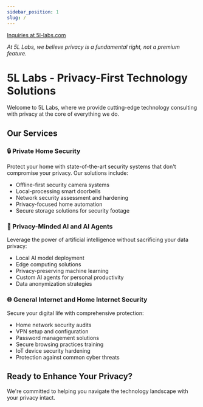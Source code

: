 ```yaml
---
sidebar_position: 1
slug: /
---
```


<a href="mailto:inquiries 5l-labs.com" class="button button--primary button--lg">Inquiries at 5l-labs.com</a>

*At 5L Labs, we believe privacy is a fundamental right, not a premium feature.*

# 5L Labs - Privacy-First Technology Solutions

Welcome to 5L Labs, where we provide cutting-edge technology consulting with privacy at the core of everything we do.

## Our Services

### 🔒 Private Home Security
Protect your home with state-of-the-art security systems that don't compromise your privacy. Our solutions include:

- Offline-first security camera systems
- Local-processing smart doorbells
- Network security assessment and hardening
- Privacy-focused home automation
- Secure storage solutions for security footage

### 🧠 Privacy-Minded AI and AI Agents
Leverage the power of artificial intelligence without sacrificing your data privacy:

- Local AI model deployment
- Edge computing solutions
- Privacy-preserving machine learning
- Custom AI agents for personal productivity
- Data anonymization strategies

### 🌐 General Internet and Home Internet Security
Secure your digital life with comprehensive protection:

- Home network security audits
- VPN setup and configuration
- Password management solutions
- Secure browsing practices training
- IoT device security hardening
- Protection against common cyber threats

## Ready to Enhance Your Privacy?

We're committed to helping you navigate the technology landscape with your privacy intact.
